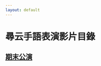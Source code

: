 ```yaml
---
layout: default
---
```


<div class="page-header">
  <h1>尋云手語表演影片目錄</h1>
</div>

<h2><a href="期末公演">期末公演</a></h2>
